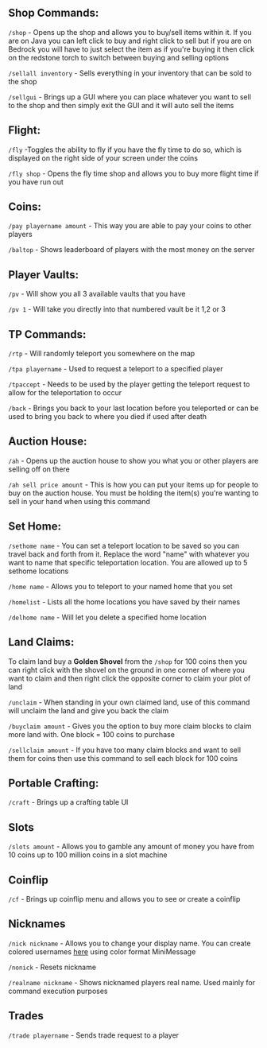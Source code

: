 ## **Shop Commands:**

`/shop` - Opens up the shop and allows you to buy/sell items within it. If you are on Java you can left click to buy and right click to sell but if you are on Bedrock you will have to just select the item as if you're buying it then click on the redstone torch to switch between buying and selling options

`/sellall inventory` - Sells everything in your inventory that can be sold to the shop

`/sellgui` -  Brings up a GUI where you can place whatever you want to sell to the shop and then simply exit the GUI and it will auto sell the items




## **Flight:**

`/fly` -Toggles the ability to fly if you have the fly time to do so, which is displayed on the right side of your screen under the coins

`/fly shop` - Opens the fly time shop and allows you to buy more flight time if you have run out




## **Coins:**

`/pay playername amount` - This way you are able to pay your coins to other players

`/baltop` - Shows leaderboard of players with the most money on the server




## **Player Vaults:**

`/pv` - Will show you all 3 available vaults that you have

`/pv 1` - Will take you directly into that numbered vault be it 1,2 or 3




## **TP Commands:**

`/rtp` - Will randomly teleport you somewhere on the map

`/tpa playername` -  Used to request a teleport to a specified player

`/tpaccept` - Needs to be used by the player getting the teleport request to allow for the teleportation to occur

`/back` - Brings you back to your last location before you teleported or can be used to bring you back to where you died if used after death




## **Auction House:**

`/ah` - Opens up the auction house to show you what you or other players are selling off on there

`/ah sell price amount` - This is how you can put your items up for people to buy on the auction house. You must be holding the item(s) you're wanting to sell in your hand when using this command




## **Set Home:**

`/sethome name` - You can set a teleport location to be saved so you can travel back and forth from it. Replace the word "name" with whatever you want to name that specific teleportation location. You are allowed up to 5 sethome locations

`/home name` - Allows you to teleport to your named home that you set

`/homelist` - Lists all the home locations you have saved by their names

`/delhome name` -  Will let you delete a specified home location




## **Land Claims:**

To claim land buy a **Golden Shovel** from the `/shop` for 100 coins then you can right click with the shovel on the ground in one corner of where you want to claim and then right click the opposite corner to claim your plot of land

`/unclaim` - When standing in your own claimed land, use of this command will unclaim the land and give you back the claim

`/buyclaim amount` - Gives you the option to buy more claim blocks to claim more land with. One block = 100 coins to purchase

`/sellclaim amount` - If you have too many claim blocks and want to sell them for coins then use this command to sell each block for 100 coins




## **Portable Crafting:**

`/craft` - Brings up a crafting table UI




## **Slots**

`/slots amount` - Allows you to gamble any amount of money you have from 10 coins up to 100 million coins in a slot machine




## **Coinflip**

`/cf` - Brings up coinflip menu and allows you to see or create a coinflip




## **Nicknames**

`/nick nickname` - Allows you to change your display name. You can create colored usernames [here](http://gradient.epicsmp.online) using color format MiniMessage

`/nonick` - Resets nickname

`/realname nickname` - Shows nicknamed players real name. Used mainly for command execution purposes




## **Trades**

`/trade playername` - Sends trade request to a player

